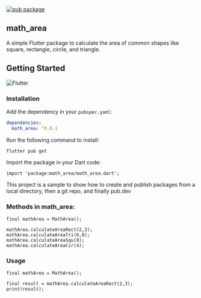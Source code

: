 [![pub package](https://img.shields.io/pub/v/math_area.svg)](https://pub.dev/packages/math_area)

## math_area
A simple Flutter package to calculate the area of common shapes like square, rectangle, circle, and triangle.


## Getting Started
![Flutter](https://storage.googleapis.com/cms-storage-bucket/6e19fee6b47b36ca613f.png)


### Installation

Add the dependency in your `pubspec.yaml`:

```yaml
dependencies:
  math_area: ^0.0.1
```
Run the following command to install:

```shell
flutter pub get
``` 

Import the package in your Dart code:

```shell
import 'package:math_area/math_area.dart';
```

This project is a sample to show how to create and publish packages
from a local directory, then a git repo, and finally pub.dev


### Methods in math_area:

```shell
final mathArea = MathArea();

mathArea.calculateAreaRect(2,3);
mathArea.calculateAreaTri(6,8);
mathArea.calculateAreaSqu(8);
mathArea.calculateAreaCir(4);
```
### Usage

```shell
final mathArea = MathArea();

final result = mathArea.calculateAreaRect(2,3);
print(result);
```
